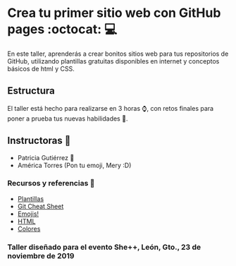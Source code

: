 # Crea tu primer sitio web con GitHub pages :octocat: :computer:

En este taller, aprenderás a crear bonitos sitios web para tus repositorios de GitHub,
utilizando plantillas gratuitas disponibles en internet y conceptos básicos de html y CSS.

## Estructura

El taller está hecho para realizarse en 3 horas :watch:, con retos finales para poner
a prueba tus nuevas habilidades :rainbow:.

## Instructoras :busts_in_silhouette:

- Patricia Gutiérrez :frog:
- América Torres (Pon tu emoji, Mery :D)

### Recursos y referencias :blue_book:

- [Plantillas](https://startbootstrap.com/)
- [Git Cheat Sheet](https://github.github.com/training-kit/downloads/github-git-cheat-sheet.pdf)
- [Emojis!](https://gist.github.com/rxaviers/7360908)
- [HTML](https://devdocs.io/html/)
- [Colores](https://www.color-hex.com/)

### Taller diseñado para el evento She++, León, Gto., 23 de noviembre de 2019
